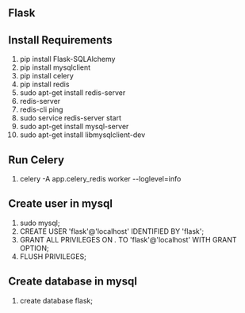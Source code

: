 ## Flask

## Install Requirements 
1. pip install Flask-SQLAlchemy
2. pip install mysqlclient
3. pip install celery
4. pip install redis
5. sudo apt-get install redis-server
6. redis-server
7. redis-cli ping
8. sudo service redis-server start
9. sudo apt-get install mysql-server
10. sudo apt-get install libmysqlclient-dev

## Run Celery
1. celery -A app.celery_redis worker --loglevel=info

## Create user in mysql
1. sudo mysql;
2. CREATE USER 'flask'@'localhost' IDENTIFIED BY 'flask';
3. GRANT ALL PRIVILEGES ON *.* TO 'flask'@'localhost' WITH GRANT OPTION;
4. FLUSH PRIVILEGES;

## Create database in mysql
1. create database flask;